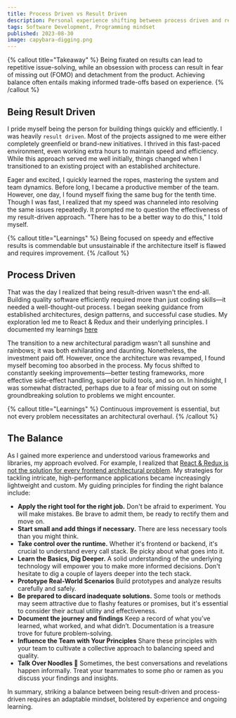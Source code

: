 ```yaml
---
title: Process Driven vs Result Driven
description: Personal experience shifting between process driven and result driven programming mindset. How I approach finding the happy medium.
tags: Software Development, Programming mindset
published: 2023-08-30
image: capybara-digging.png
---
```


{% callout title="Takeaway" %}
Being fixated on results can lead to repetitive issue-solving, while an obsession with process can result in fear of missing out (FOMO) and detachment from the product. Achieving balance often entails making informed trade-offs based on experience.
{% /callout %}

## Being Result Driven

I pride myself being the person for building things quickly and efficiently. I was heavily `result driven`. Most of the projects assigned to me were either completely greenfield or brand-new initiatives. I thrived in this fast-paced environment, even working extra hours to maintain speed and efficiency. While this approach served me well initially, things changed when I transitioned to an existing project with an established architecture.

Eager and excited, I quickly learned the ropes, mastering the system and team dynamics. Before long, I became a productive member of the team. However, one day, I found myself fixing the same bug for the tenth time. Though I was fast, I realized that my speed was channeled into resolving the same issues repeatedly. It prompted me to question the effectiveness of my result-driven approach. "There has to be a better way to do this," I told myself.

{% callout title="Learnings" %}
Being focused on speedy and effective results is commendable but unsustainable if the architecture itself is flawed and requires improvement.
{% /callout %}

## Process Driven

That was the day I realized that being result-driven wasn't the end-all. Building quality software efficiently required more than just coding skills—it needed a well-thought-out process. I began seeking guidance from established architectures, design patterns, and successful case studies. My exploration led me to React & Redux and their underlying principles. I documented my learnings [here](/posts/redux)

The transition to a new architectural paradigm wasn't all sunshine and rainbows; it was both exhilarating and daunting. Nonetheless, the investment paid off. However, once the architecture was revamped, I found myself becoming too absorbed in the process. My focus shifted to constantly seeking improvements—better testing frameworks, more effective side-effect handling, superior build tools, and so on. In hindsight, I was somewhat distracted, perhaps due to a fear of missing out on some groundbreaking solution to problems we might encounter.

{% callout title="Learnings" %}
Continuous improvement is essential, but not every problem necessitates an architectural overhaul.
{% /callout %}

## The Balance

As I gained more experience and understood various frameworks and libraries, my approach evolved. For example, I realized that [React & Redux is not the solution for every frontend architectural problem](/post/eject_from_redux#general-issues-with-redux-library-and-react). My strategies for tackling intricate, high-performance applications became increasingly lightweight and custom. My guiding principles for finding the right balance include:

- **Apply the right tool for the right job.** Don't be afraid to experiment. You will make mistakes. Be brave to admit them, be ready to rectify them and move on.
- **Start small and add things if necessary.** There are less necessary tools than you might think.
- **Take control over the runtime.** Whether it's frontend or backend, it's crucial to understand every call stack. Be picky about what goes into it.
- **Learn the Basics, Dig Deeper.** A solid understanding of the underlying technology will empower you to make more informed decisions. Don't hesitate to dig a couple of layers deeper into the tech stack.
- **Prototype Real-World Scenarios** Build prototypes and analyze results carefully and safely.
- **Be prepared to discard inadequate solutions.** Some tools or methods may seem attractive due to flashy features or promises, but it's essential to consider their actual utility and effectiveness.
- **Document the journey and findings** Keep a record of what you’ve learned, what worked, and what didn’t. Documentation is a treasure trove for future problem-solving.
- **Influence the Team with Your Principles** Share these principles with your team to cultivate a collective approach to balancing speed and quality.
- **Talk Over Noodles 🍜** Sometimes, the best conversations and revelations happen informally. Treat your teammates to some pho or ramen as you discuss your findings and insights.

In summary, striking a balance between being result-driven and process-driven requires an adaptable mindset, bolstered by experience and ongoing learning.
